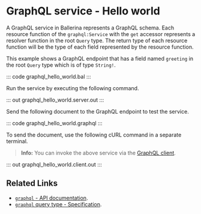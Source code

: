 # GraphQL service - Hello world

A GraphQL service in Ballerina represents a GraphQL schema. Each resource function of the `graphql:Service` with the `get` accessor represents a resolver function in the root `Query` type. The return type of each resource function will be the type of each field represented by the resource function.

This example shows a GraphQL endpoint that has a field named `greeting` in the root `Query` type which is of type `String!`.

::: code graphql_hello_world.bal :::

Run the service by executing the following command.

::: out graphql_hello_world.server.out :::

Send the following document to the GraphQL endpoint to test the service.

::: code graphql_hello_world.graphql :::

To send the document, use the following cURL command in a separate terminal.

>**Info:** You can invoke the above service via the [GraphQL client](/learn/by-example/graphql-client/).

::: out graphql_hello_world.client.out :::

## Related Links
- [`graphql` - API documentation](https://lib.ballerina.io/ballerina/graphql/latest).
- [`graphql` query type - Specification](/spec/graphql/#311-the-query-type).
